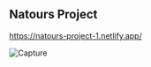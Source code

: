 
## Natours Project
https://natours-project-1.netlify.app/

![Capture](https://user-images.githubusercontent.com/79151294/194732214-09c5a161-1501-4517-a7c2-f340a1593375.JPG)
